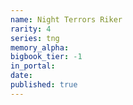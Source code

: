 ```yaml
---
name: Night Terrors Riker
rarity: 4
series: tng
memory_alpha:
bigbook_tier: -1
in_portal:
date:
published: true
---
```



